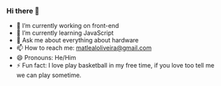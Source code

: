 ### Hi there 👋

- 🔭 I’m currently working on front-end
- 🌱 I’m currently learning JavaScript
- 💬 Ask me about everything about hardware
- 📫 How to reach me: matlealoliveira@gmail.com
- 😄 Pronouns: He/Him
- ⚡ Fun fact: I love play basketball in my free time, if you love too tell me we can play sometime.
